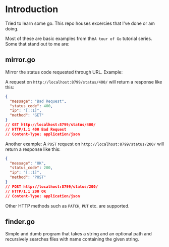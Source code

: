 # Introduction

Tried to learn some go. This repo houses excercies that I've done or
am doing.

Most of these are basic examples from the`A tour of Go` tutorial
series. Some that stand out to me are:


## mirror.go

Mirror the status code requested through URL. Example:

A request on `http://localhost:8799/status/400/` will return
a response like this:

```json
{
  "message": "Bad Request",
  "status_code": 400,
  "ip": "[::1]",
  "method": "GET"
}
// GET http://localhost:8799/status/400/
// HTTP/1.1 400 Bad Request
// Content-Type: application/json
```

Another example: A `POST` request on `http://localhost:8799/status/200/` will
return a response like this:

```json
{
  "message": "OK",
  "status_code": 200,
  "ip": "[::1]",
  "method": "POST"
}
// POST http://localhost:8799/status/200/
// HTTP/1.1 200 OK
// Content-Type: application/json
```

Other HTTP methods such as `PATCH`, `PUT` etc. are supported.


## finder.go

Simple and dumb program that takes a string and an optional path and
recursively searches files with name containing the given string.
